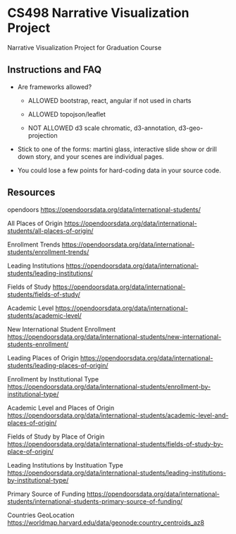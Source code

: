 # CS498 Narrative Visualization Project

Narrative Visualization Project for Graduation Course

## Instructions and FAQ

* Are frameworks allowed?

  * ALLOWED bootstrap, react, angular if not used in charts

  * ALLOWED topojson/leaflet

  * NOT ALLOWED d3 scale chromatic, d3-annotation, d3-geo-projection

* Stick to one of the forms: martini glass, interactive slide show or drill down story, and your scenes are individual pages.

* You could lose a few points for hard-coding data in your source code.

## Resources

opendoors <https://opendoorsdata.org/data/international-students/>

All Places of Origin <https://opendoorsdata.org/data/international-students/all-places-of-origin/>

Enrollment Trends <https://opendoorsdata.org/data/international-students/enrollment-trends/>

Leading Institutions <https://opendoorsdata.org/data/international-students/leading-institutions/>

Fields of Study <https://opendoorsdata.org/data/international-students/fields-of-study/>

Academic Level <https://opendoorsdata.org/data/international-students/academic-level/>

New International Student Enrollment <https://opendoorsdata.org/data/international-students/new-international-students-enrollment/>

Leading Places of Origin <https://opendoorsdata.org/data/international-students/leading-places-of-origin/>

Enrollment by Institutional Type <https://opendoorsdata.org/data/international-students/enrollment-by-institutional-type/>

Academic Level and Places of Origin <https://opendoorsdata.org/data/international-students/academic-level-and-places-of-origin/>

Fields of Study by Place of Origin <https://opendoorsdata.org/data/international-students/fields-of-study-by-place-of-origin/>

Leading Institutions by Instituation Type <https://opendoorsdata.org/data/international-students/leading-institutions-by-institutional-type/>

Primary Source of Funding <https://opendoorsdata.org/data/international-students/international-students-primary-source-of-funding/>

Countries GeoLocation <https://worldmap.harvard.edu/data/geonode:country_centroids_az8>
